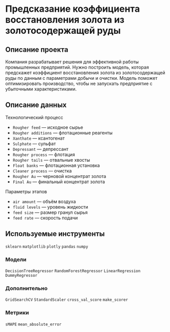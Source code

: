 # Предсказание коэффициента восстановления золота из золотосодержащей руды

## Описание проекта

Компания разрабатывает решения для эффективной работы промышленных предприятий. Нужно построить модель, которая предскажет коэффициент восстановления золота из золотосодержащей руды по данным с параметрами добычи и очистки.
Модель поможет оптимизировать производство, чтобы не запускать предприятие с убыточными характеристиками.

## Описание данных

Технологический процесс
- `Rougher feed` — исходное сырье
- `Rougher additions` — флотационные реагенты
- `Xanthate` — ксантогенат
- `Sulphate` — сульфат
- `Depressant` — депрессант
- `Rougher process` — флотация
- `Rougher tails` — отвальные хвосты
- `Float banks` — флотационная установка
- `Cleaner process` — очистка
- `Rougher Au` — черновой концентрат золота
- `Final Au` — финальный концентрат золота

Параметры этапов
- `air amount` — объём воздуха
- `fluid levels` — уровень жидкости
- `feed size` — размер гранул сырья
- `feed rate` — скорость подачи

## Используемые инструменты

`sklearn` `matplotlib` `plotly` `pandas` `numpy`

### Модели

`DecisionTreeRegressor` `RandomForestRegressor` `LinearRegression` `DummyRegressor`

### Дополнительно

`GridSearchCV` `StandardScaler` `cross_val_score` `make_scorer`

### Метрики

`sMAPE` `mean_absolute_error`
